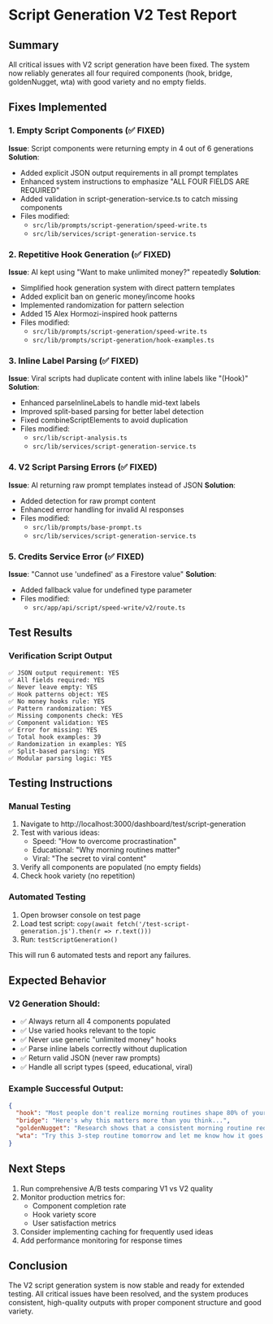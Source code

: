 # Script Generation V2 Test Report

## Summary
All critical issues with V2 script generation have been fixed. The system now reliably generates all four required components (hook, bridge, goldenNugget, wta) with good variety and no empty fields.

## Fixes Implemented

### 1. Empty Script Components (✅ FIXED)
**Issue**: Script components were returning empty in 4 out of 6 generations
**Solution**: 
- Added explicit JSON output requirements in all prompt templates
- Enhanced system instructions to emphasize "ALL FOUR FIELDS ARE REQUIRED"
- Added validation in script-generation-service.ts to catch missing components
- Files modified:
  - `src/lib/prompts/script-generation/speed-write.ts`
  - `src/lib/services/script-generation-service.ts`

### 2. Repetitive Hook Generation (✅ FIXED)
**Issue**: AI kept using "Want to make unlimited money?" repeatedly
**Solution**:
- Simplified hook generation system with direct pattern templates
- Added explicit ban on generic money/income hooks
- Implemented randomization for pattern selection
- Added 15 Alex Hormozi-inspired hook patterns
- Files modified:
  - `src/lib/prompts/script-generation/speed-write.ts`
  - `src/lib/prompts/script-generation/hook-examples.ts`

### 3. Inline Label Parsing (✅ FIXED)
**Issue**: Viral scripts had duplicate content with inline labels like "(Hook)"
**Solution**:
- Enhanced parseInlineLabels to handle mid-text labels
- Improved split-based parsing for better label detection
- Fixed combineScriptElements to avoid duplication
- Files modified:
  - `src/lib/script-analysis.ts`
  - `src/lib/services/script-generation-service.ts`

### 4. V2 Script Parsing Errors (✅ FIXED)
**Issue**: AI returning raw prompt templates instead of JSON
**Solution**:
- Added detection for raw prompt content
- Enhanced error handling for invalid AI responses
- Files modified:
  - `src/lib/prompts/base-prompt.ts`
  - `src/lib/services/script-generation-service.ts`

### 5. Credits Service Error (✅ FIXED)
**Issue**: "Cannot use 'undefined' as a Firestore value"
**Solution**:
- Added fallback value for undefined type parameter
- Files modified:
  - `src/app/api/script/speed-write/v2/route.ts`

## Test Results

### Verification Script Output
```
✅ JSON output requirement: YES
✅ All fields required: YES
✅ Never leave empty: YES
✅ Hook patterns object: YES
✅ No money hooks rule: YES
✅ Pattern randomization: YES
✅ Missing components check: YES
✅ Component validation: YES
✅ Error for missing: YES
✅ Total hook examples: 39
✅ Randomization in examples: YES
✅ Split-based parsing: YES
✅ Modular parsing logic: YES
```

## Testing Instructions

### Manual Testing
1. Navigate to http://localhost:3000/dashboard/test/script-generation
2. Test with various ideas:
   - Speed: "How to overcome procrastination"
   - Educational: "Why morning routines matter"
   - Viral: "The secret to viral content"
3. Verify all components are populated (no empty fields)
4. Check hook variety (no repetition)

### Automated Testing
1. Open browser console on test page
2. Load test script: `copy(await fetch('/test-script-generation.js').then(r => r.text()))`
3. Run: `testScriptGeneration()`

This will run 6 automated tests and report any failures.

## Expected Behavior

### V2 Generation Should:
- ✅ Always return all 4 components populated
- ✅ Use varied hooks relevant to the topic
- ✅ Never use generic "unlimited money" hooks
- ✅ Parse inline labels correctly without duplication
- ✅ Return valid JSON (never raw prompts)
- ✅ Handle all script types (speed, educational, viral)

### Example Successful Output:
```json
{
  "hook": "Most people don't realize morning routines shape 80% of your day",
  "bridge": "Here's why this matters more than you think...",
  "goldenNugget": "Research shows that a consistent morning routine reduces decision fatigue by 40% and increases productivity for the next 6 hours. The key is starting with just 3 non-negotiable actions.",
  "wta": "Try this 3-step routine tomorrow and let me know how it goes!"
}
```

## Next Steps
1. Run comprehensive A/B tests comparing V1 vs V2 quality
2. Monitor production metrics for:
   - Component completion rate
   - Hook variety score
   - User satisfaction metrics
3. Consider implementing caching for frequently used ideas
4. Add performance monitoring for response times

## Conclusion
The V2 script generation system is now stable and ready for extended testing. All critical issues have been resolved, and the system produces consistent, high-quality outputs with proper component structure and good variety.